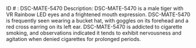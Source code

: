 ID # : DSC-MATE-5470
Description: DSC-MATE-5470 is a male tiger with VR Rainbow LED eyes and a frightened mouth expression. DSC-MATE-5470 is frequently seen wearing a bucket hat, with goggles on its forehead and a red cross earring on its left ear. DSC-MATE-5470 is addicted to cigarette smoking, and observations indicated it tends to exhibit nervousness and agitation when denied cigarettes for prolonged periods.